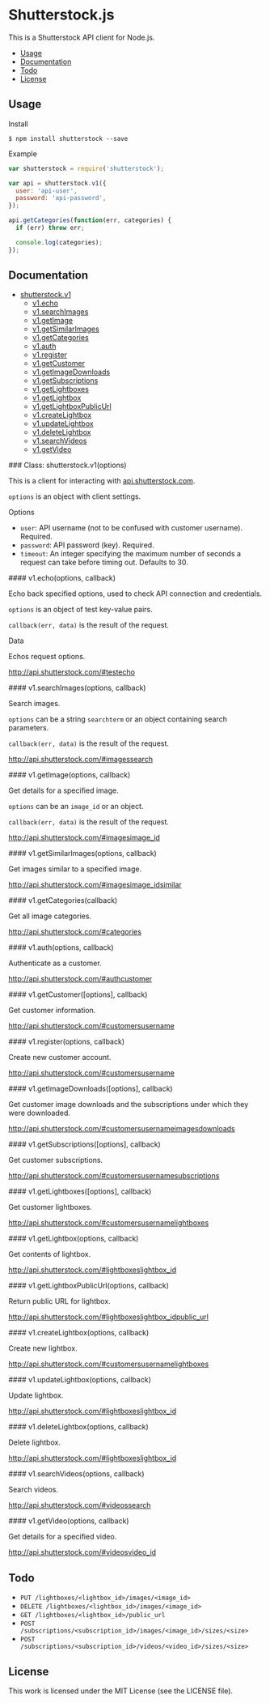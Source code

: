 # Shutterstock.js

This is a Shutterstock API client for Node.js.

 * [Usage](#usage)
 * [Documentation](#documentation)
 * [Todo](#todo)
 * [License](#license)

## Usage

Install

``` console
$ npm install shutterstock --save
```

Example

``` javascript
var shutterstock = require('shutterstock');

var api = shutterstock.v1({
  user: 'api-user',
  password: 'api-password',
});

api.getCategories(function(err, categories) {
  if (err) throw err;

  console.log(categories);
});
```

## Documentation

 * [shutterstock.v1](#v1)
   * [v1.echo](#v1.echo)
   * [v1.searchImages](#v1.searchImages)
   * [v1.getImage](#v1.getImage)
   * [v1.getSimilarImages](#v1.getSimilarImages)
   * [v1.getCategories](#v1.getCategories)
   * [v1.auth](#v1.auth)
   * [v1.register](#v1.register)
   * [v1.getCustomer](#v1.getCustomer)
   * [v1.getImageDownloads](#v1.getImageDownloads)
   * [v1.getSubscriptions](#v1.getSubscriptions)
   * [v1.getLightboxes](#v1.getLightboxes)
   * [v1.getLightbox](#v1.getLightbox)
   * [v1.getLightboxPublicUrl](#v1.getLightboxPublicUrl)
   * [v1.createLightbox](#v1.createLightbox)
   * [v1.updateLightbox](#v1.updateLightbox)
   * [v1.deleteLightbox](#v1.deleteLightbox)
   * [v1.searchVideos](#v1.searchVideos)
   * [v1.getVideo](#v1.getVideo)

<a name="v1"/>
### Class: shutterstock.v1(options)

This is a client for interacting with [api.shutterstock.com](http://api.shutterstock.com).

`options` is an object with client settings.

Options

 * `user`: API username (not to be confused with customer username). Required.
 * `password`: API password (key). Required.
 * `timeout`: An integer specifying the maximum number of seconds a request can take before timing out. Defaults to 30.

<a name="v1.echo"/>
#### v1.echo(options, callback)

Echo back specified options, used to check API connection and credentials.

`options` is an object of test key-value pairs.

`callback(err, data)` is the result of the request.

Data

Echos request options.

http://api.shutterstock.com/#testecho

<a name="v1.searchImages"/>
#### v1.searchImages(options, callback)

Search images.

`options` can be a string `searchterm` or an object containing search parameters.

`callback(err, data)` is the result of the request.

http://api.shutterstock.com/#imagessearch

<a name="v1.getImage"/>
#### v1.getImage(options, callback)

Get details for a specified image.

`options` can be an `image_id` or an object.

`callback(err, data)` is the result of the request.

http://api.shutterstock.com/#imagesimage_id

<a name="v1.getSimilarImages"/>
#### v1.getSimilarImages(options, callback)

Get images similar to a specified image.

http://api.shutterstock.com/#imagesimage_idsimilar

<a name="v1.getCategories"/>
#### v1.getCategories(callback)

Get all image categories.

http://api.shutterstock.com/#categories

<a name="v1.auth"/>
#### v1.auth(options, callback)

Authenticate as a customer.

http://api.shutterstock.com/#authcustomer

<a name="v1.getCustomer"/>
#### v1.getCustomer([options], callback)

Get customer information.

http://api.shutterstock.com/#customersusername

<a name="v1.register"/>
#### v1.register(options, callback)

Create new customer account.

http://api.shutterstock.com/#customersusername

<a name="v1.getImageDownloads"/>
#### v1.getImageDownloads([options], callback)

Get customer image downloads and the subscriptions under which they
were downloaded.

http://api.shutterstock.com/#customersusernameimagesdownloads

<a name="v1.getSubscriptions"/>
#### v1.getSubscriptions([options], callback)

Get customer subscriptions.

http://api.shutterstock.com/#customersusernamesubscriptions

<a name="v1.getLightboxes"/>
#### v1.getLightboxes([options], callback)

Get customer lightboxes.

http://api.shutterstock.com/#customersusernamelightboxes

<a name="v1.getLightbox"/>
#### v1.getLightbox(options, callback)

Get contents of lightbox.

http://api.shutterstock.com/#lightboxeslightbox_id

<a name="v1.getLightboxPublicUrl"/>
#### v1.getLightboxPublicUrl(options, callback)

Return public URL for lightbox.

http://api.shutterstock.com/#lightboxeslightbox_idpublic_url

<a name="v1.createLightbox"/>
#### v1.createLightbox(options, callback)

Create new lightbox.

http://api.shutterstock.com/#customersusernamelightboxes

<a name="v1.updateLightbox"/>
#### v1.updateLightbox(options, callback)

Update lightbox.

http://api.shutterstock.com/#lightboxeslightbox_id

<a name="v1.deleteLightbox"/>
#### v1.deleteLightbox(options, callback)

Delete lightbox.

http://api.shutterstock.com/#lightboxeslightbox_id

<a name="v1.searchVideos"/>
#### v1.searchVideos(options, callback)

Search videos.

http://api.shutterstock.com/#videossearch

<a name="v1.getVideo"/>
#### v1.getVideo(options, callback)

Get details for a specified video.

http://api.shutterstock.com/#videosvideo_id

## Todo

 * `PUT /lightboxes/<lightbox_id>/images/<image_id>`
 * `DELETE /lightboxes/<lightbox_id>/images/<image_id>`
 * `GET /lightboxes/<lightbox_id>/public_url`
 * `POST /subscriptions/<subscription_id>/images/<image_id>/sizes/<size>`
 * `POST /subscriptions/<subscription_id>/videos/<video_id>/sizes/<size>`

## License

This work is licensed under the MIT License (see the LICENSE file).
